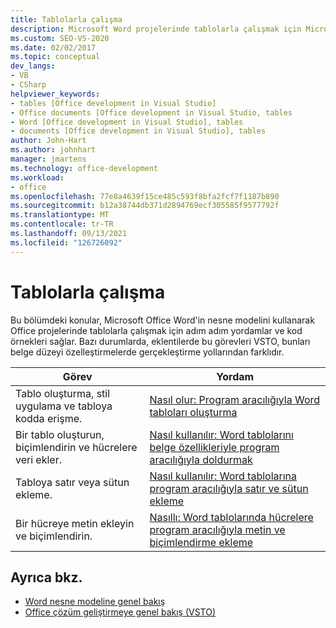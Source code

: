 ```yaml
---
title: Tablolarla çalışma
description: Microsoft Word projelerinde tablolarla çalışmak için Microsoft Word kullanmaya yönelik adım adım yordamlar ve kod Office öğrenin.
ms.custom: SEO-VS-2020
ms.date: 02/02/2017
ms.topic: conceptual
dev_langs:
- VB
- CSharp
helpviewer_keywords:
- tables [Office development in Visual Studio]
- Office documents [Office development in Visual Studio, tables
- Word [Office development in Visual Studio], tables
- documents [Office development in Visual Studio], tables
author: John-Hart
ms.author: johnhart
manager: jmartens
ms.technology: office-development
ms.workload:
- office
ms.openlocfilehash: 77e8a4639f15ce485c593f8bfa2fcf7f1187b890
ms.sourcegitcommit: b12a38744db371d2894769ecf305585f9577792f
ms.translationtype: MT
ms.contentlocale: tr-TR
ms.lasthandoff: 09/13/2021
ms.locfileid: "126726092"
---
```

# <a name="work-with-tables"></a>Tablolarla çalışma
  Bu bölümdeki konular, Microsoft Office Word'in nesne modelini kullanarak Office projelerinde tablolarla çalışmak için adım adım yordamlar ve kod örnekleri sağlar. Bazı durumlarda, eklentilerde bu görevleri VSTO, bunları belge düzeyi özelleştirmelerde gerçekleştirme yollarından farklıdır.

|Görev|Yordam|
|----------|---------------|
|Tablo oluşturma, stil uygulama ve tabloya kodda erişme.|[Nasıl olur: Program aracılığıyla Word tabloları oluşturma](../vsto/how-to-programmatically-create-word-tables.md)|
|Bir tablo oluşturun, biçimlendirin ve hücrelere veri ekler.|[Nasıl kullanılır: Word tablolarını belge özellikleriyle program aracılığıyla doldurmak](../vsto/how-to-programmatically-populate-word-tables-with-document-properties.md)|
|Tabloya satır veya sütun ekleme.|[Nasıl kullanılır: Word tablolarına program aracılığıyla satır ve sütun ekleme](../vsto/how-to-programmatically-add-rows-and-columns-to-word-tables.md)|
|Bir hücreye metin ekleyin ve biçimlendirin.|[Nasıllı: Word tablolarında hücrelere program aracılığıyla metin ve biçimlendirme ekleme](../vsto/how-to-programmatically-add-text-and-formatting-to-cells-in-word-tables.md)|

## <a name="see-also"></a>Ayrıca bkz.
- [Word nesne modeline genel bakış](../vsto/word-object-model-overview.md)
- [Office çözüm geliştirmeye genel bakış &#40;VSTO&#41;](../vsto/office-solutions-development-overview-vsto.md)
